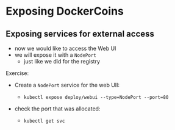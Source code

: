 # Exposing DockerCoins


## Exposing services for external access
- now we would like to access the Web UI
- we will expose it with a `NodePort`
  - just like we did for the registry

Exercise:
- Create a `NodePort` service for the web UII:
  - `kubectl expose deploy/webui --type=NodePort --port=80`

- check the port that was allocated:
  - `kubectl get svc`